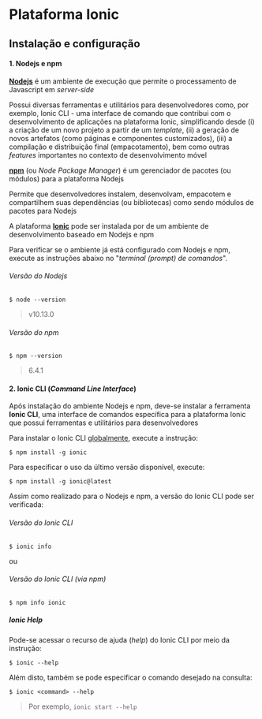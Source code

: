 # Plataforma Ionic

## Instalação e configuração

#### 1. Nodejs e npm

[**Nodejs**](https://nodejs.org/) é um ambiente de execução que permite o processamento de Javascript em *server-side*

Possui diversas ferramentas e utilitários para desenvolvedores como, por exemplo, Ionic CLI - uma interface de comando que contribui com o desenvolvimento de aplicações na plataforma Ionic, simplificando desde (i) a criação de um novo projeto a partir de um *template*, (ii) a geração de novos artefatos (como páginas e componentes customizados), (iii) a compilação e distribuição final (empacotamento), bem como outras *features* importantes no contexto de desenvolvimento móvel

[**npm**](https://www.npmjs.com/) (ou *Node Package Manager*) é um gerenciador de pacotes (ou módulos) para a plataforma Nodejs

Permite que desenvolvedores instalem, desenvolvam, empacotem e compartilhem suas dependências (ou bibliotecas) como sendo módulos de pacotes para Nodejs

A plataforma **[Ionic](https://ionicframework.com/)** pode ser instalada por de um ambiente de desenvolvimento baseado em Nodejs e npm

Para verificar se o ambiente já está configurado com Nodejs e npm, execute as instruções abaixo no "*terminal (prompt) de comandos*".

###### Versão do Nodejs
```
$ node --version
```
> v10.13.0

###### Versão do npm
```
$ npm --version
```
> 6.4.1

#### 2. Ionic CLI (*Command Line Interface*)

Após instalação do ambiente Nodejs e npm, deve-se instalar a ferramenta **Ionic CLI**, uma interface de comandos específica para a plataforma Ionic que possui ferramentas e utilitários para desenvolvedores

Para instalar o Ionic CLI [globalmente](https://docs.npmjs.com/downloading-and-installing-packages-globally), execute a instrução:

```
$ npm install -g ionic
```

Para especificar o uso da último versão disponível, execute:

```
$ npm install -g ionic@latest
```

Assim como realizado para o Nodejs e npm, a versão do Ionic CLI pode ser verificada:

###### Versão do Ionic CLI
```
$ ionic info
```

ou

###### Versão do Ionic CLI (via npm)
```
$ npm info ionic
```

##### Ionic Help

Pode-se acessar o recurso de ajuda (*help*) do Ionic CLI por meio da instrução:

```
$ ionic --help
```

Além disto, também se pode especificar o comando desejado na consulta:

```
$ ionic <command> --help
```

> Por exemplo, ```ionic start --help```

